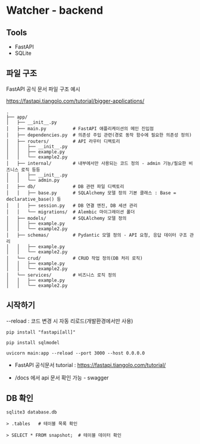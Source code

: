 # Watcher - backend

## Tools
- FastAPI
- SQLite


## 파일 구조
 FastAPI 공식 문서 파일 구조 예시

https://fastapi.tiangolo.com/tutorial/bigger-applications/

```
.
├── app/
│   ├── __init__.py
│   ├── main.py          # FastAPI 애플리케이션의 메인 진입점
│   ├── dependencies.py  # 의존성 주입 관련(경로 동작 함수에 필요한 의존성 정의)
│   ├── routers/         # API 라우터 디렉토리
│   │   ├── __init__.py
│   │   ├── example.py
│   │   └── example2.py
│   ├── internal/        # 내부에서만 사용되는 코드 정의 - admin 기능/필요한 비즈니스 로직 등등
│   │   ├── __init__.py
│   │   └── admin.py
│   ├── db/              # DB 관련 파일 디렉토리
│   │   ├── base.py      # SQLAlchemy 모델 정의 기본 클래스 : Base = declarative_base() 등
│   │   ├── session.py   # DB 연결 엔진, DB 세션 관리
│   │   └── migrations/  # Alembic 마이그레이션 폴더
│   ├── models/          # SQLAlchemy 모델 정의
│   │   ├── example.py
│   │   └── example2.py
│   ├── schemas/         # Pydantic 모델 정의 - API 요청, 응답 데이터 구조 관리
│   │   ├── example.py
│   │   └── example2.py
│   └── crud/            # CRUD 작업 정의(DB 처리 로직)
│   │   ├── example.py
│   │   └── example2.py
│   └── services/        # 비즈니스 로직 정의
│   │   ├── example.py
│   │   └── example2.py
```


## 시작하기

--reload : 코드 변경 시 자동 리로드(개발환경에서만 사용)

```
pip install "fastapi[all]"

pip install sqlmodel

uvicorn main:app --reload --port 3000 --host 0.0.0.0
```

- FastAPI 공식문서 tutorial : https://fastapi.tiangolo.com/tutorial/

- /docs 에서 api 문서 확인 가능 - swagger

## DB 확인

```
sqlite3 database.db

> .tables   # 테이블 목록 확인

> SELECT * FROM snapshot;  # 테이블 데이터 확인
```


